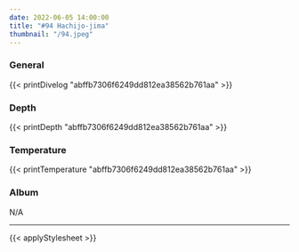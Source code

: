 ```yaml
---
date: 2022-06-05 14:00:00
title: "#94 Hachijo-jima"
thumbnail: "/94.jpeg"
---
```


### General

{{< printDivelog "abffb7306f6249dd812ea38562b761aa" >}}

### Depth

{{< printDepth "abffb7306f6249dd812ea38562b761aa" >}}

### Temperature

{{< printTemperature "abffb7306f6249dd812ea38562b761aa" >}}

### Album

N/A

---

{{< applyStylesheet >}}
